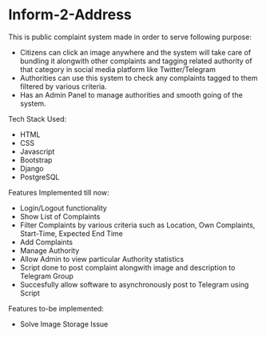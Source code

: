 # Inform-2-Address
This is public complaint system made in order to serve following purpose:
- Citizens can click an image anywhere and the system will take care of bundling it alongwith other complaints and tagging related authority of that category in social media platform like Twitter/Telegram
- Authorities can use this system to check any complaints tagged to them filtered by various criteria.
- Has an Admin Panel to manage authorities and smooth going of the system.

Tech Stack Used:
- HTML
- CSS
- Javascript
- Bootstrap
- Django
- PostgreSQL

Features Implemented till now:
- Login/Logout functionality
- Show List of Complaints
- Filter Complaints by various criteria such as Location, Own Complaints, Start-Time, Expected End Time
- Add Complaints
- Manage Authority
- Allow Admin to view particular Authority statistics
- Script done to post complaint alongwith image and description to Telegram Group
- Succesfully allow software to asynchronously post to Telegram using Script

Features to-be implemented:
- Solve Image Storage Issue
